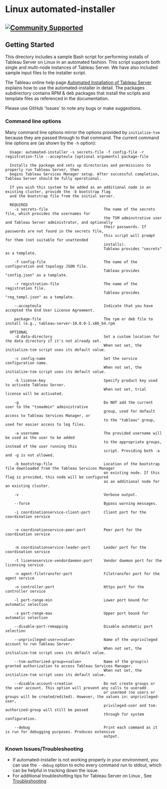 # Linux automated-installer
[![Community Supported](https://img.shields.io/badge/Support%20Level-Community%20Supported-457387.svg)](https://www.tableau.com/support-levels-it-and-developer-tools)
----

Getting Started
---------------
This directory includes a sample Bash script for performing installs of Tableau Server on Linux in an automated fashion. This script supports both single and multi-node instances of Tableau Server. We have also included sample input files to the installer script.

The Tableau online help page [Automated Installation of Tableau Server](https://onlinehelp.tableau.com/current/server-linux/en-us/automated_install_linux.htm) explains how to use the automated-installer in detail. The packages subdirectory contains RPM & deb packages that install the scripts and template files as referenced in the documentation.

Please use GitHub 'Issues' to note any bugs or make suggestions.  

### Command line options

Many command line options mirror the options provided by `initialize-tsm` because they are passed through to that command. The current command line options are (as shown by the `-h` option):

```
  Usage: automated-installer -s secrets-file -f config-file -r registration-file --accepteula [optional arguments] package-file

  Installs the package and sets up directories and permissions to properly run Tableau Server, then
  begins Tableau Services Manager setup. After successful completion, Tableau Server should be fully operational.

  If you wish this system to be added as an additional node in an existing cluster, provide the -b bootstrap flag
  and the bootstrap file from the initial server.

  REQUIRED
    -s secrets-file                         The name of the secrets file, which provides the usernames for
                                            the TSM adminstrative user and Tableau Server administrator, and optionally
                                            their passwords. If passwords are not found in the secrets file,
                                            this script will prompt for them (not suitable for unattended
                                            installs).
                                            Tableau provides "secrets" as a template.

    -f config-file                          The name of the configuration and topology JSON file.
                                            Tableau provides "config.json" as a template.

    -r registration-file                    The name of the registration file.
                                            Tableau provides "reg_templ.json" as a template.

    --accepteula                            Indicate that you have accepted the End User License Agreement.

    package-file                            The rpm or deb file to install (e.g., tableau-server-10.0.0-1.x86_64.rpm

  OPTIONAL
    -d data-directory                       Set a custom location for the data directory if it's not already set.
                                            When not set, the initialize-tsm script uses its default value.

    -c config-name                          Set the service configuration name.
                                            When not set, the initialize-tsm script uses its default value.

    -k license-key                          Specify product key used to activate Tableau Server.
                                            When not set, trial license will be activated.

    -g                                      Do NOT add the current user to the "tsmadmin" administrative
                                            group, used for default access to Tableau Services Manager, or
                                            to the "tableau" group, used for easier access to log files.

    -a username                             The provided username will be used as the user to be added
                                            to the appropriate groups, instead of the user running this
                                            script. Providing both -a and -g is not allowed.

    -b bootstrap-file                       Location of the bootstrap file downloaded from the Tableau Services Manager
                                            on existing node. If this flag is provided, this node will be configured
                                            as an additional node for an existing cluster.

    -v                                      Verbose output.

    --force                                 Bypass warning messages.

    -i coordinationservice-client-port      Client port for the coordination service


    -e coordinationservice-peer-port        Peer port for the coordination service


    -m coordinationservice-leader-port      Leader port for the coordination service
	
	-t licenseservice-vendordaemon-port     Vendor daemon port for the licensing service

    -n agent-filetransfer-port              Filetransfer port for the agent service

    -o controller-port                      Https port for the controller service

    -l port-range-min                       Lower port bound for automatic selection

    -x port-range-max                       Upper port bound for automatic selection

    --disable-port-remapping                Disable automatic port selection

    --unprivileged-user=<value>             Name of the unprivileged account to run Tableau Server.
                                            When not set, the initialize-tsm script uses its default value.

    --tsm-authorized-group=<value>          Name of the group(s) granted authorization to access Tableau Services Manager.
                                            When not set, the initialize-tsm script uses its default value.

    --disable-account-creation              Do not create groups or the user account. This option will prevent any calls to useradd
                                            or usermod (no users or groups will be created/edited). However, the values in: unprivileged-user,
                                            privileged-user and tsm-authorized-group will still be passed
                                            through for system configuration.

    --debug                                 Print each command as it is run for debugging purposes. Produces extensive
                                            output.
```

### Known Issues/Troubleshooting

* If automated-installer is not working properly in your environment, you can use the `--debug` option to echo every command run to stdout, which can be helpful in tracking down the issue.
* For additional troubleshotting tips for Tableau Server on Linux , See [Troubleshooting](https://onlinehelp.tableau.com/current/server-linux/en-us/trouble.htm)
